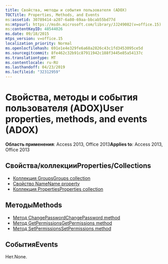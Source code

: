 ```yaml
---
title: Свойства, методы и события пользователя (ADOX)
TOCTitle: Properties, Methods, and Events
ms:assetid: 30789414-a207-6a80-69aa-bbcab55bd77d
ms:mtpsurl: https://msdn.microsoft.com/library/JJ249082(v=office.15)
ms:contentKeyID: 48544026
ms.date: 09/18/2015
mtps_version: v=office.15
localization_priority: Normal
ms.openlocfilehash: 691e1e4e329fe6a68a2826c43c1fd3453095ce5d
ms.sourcegitcommit: 8fe462c32b91c87911942c188f3445e85a54137c
ms.translationtype: MT
ms.contentlocale: ru-RU
ms.lasthandoff: 04/23/2019
ms.locfileid: "32312959"
---
```

# <a name="user-properties-methods-and-events-adox"></a><span data-ttu-id="2f54d-102">Свойства, методы и события пользователя (ADOX)</span><span class="sxs-lookup"><span data-stu-id="2f54d-102">User properties, methods, and events (ADOX)</span></span>

<span data-ttu-id="2f54d-103">**Область применения**: Access 2013, Office 2013</span><span class="sxs-lookup"><span data-stu-id="2f54d-103">**Applies to**: Access 2013, Office 2013</span></span>

## <a name="propertiescollections"></a><span data-ttu-id="2f54d-104">Свойства/коллекции</span><span class="sxs-lookup"><span data-stu-id="2f54d-104">Properties/Collections</span></span>

- [<span data-ttu-id="2f54d-105">Коллекция Groups</span><span class="sxs-lookup"><span data-stu-id="2f54d-105">Groups collection</span></span>](groups-collection-adox.md)
- [<span data-ttu-id="2f54d-106">Свойство Name</span><span class="sxs-lookup"><span data-stu-id="2f54d-106">Name property</span></span>](name-property-adox.md)
- [<span data-ttu-id="2f54d-107">Коллекция Properties</span><span class="sxs-lookup"><span data-stu-id="2f54d-107">Properties collection</span></span>](properties-collection-ado.md)

## <a name="methods"></a><span data-ttu-id="2f54d-108">Методы</span><span class="sxs-lookup"><span data-stu-id="2f54d-108">Methods</span></span>

- [<span data-ttu-id="2f54d-109">Метод ChangePassword</span><span class="sxs-lookup"><span data-stu-id="2f54d-109">ChangePassword method</span></span>](changepassword-method-adox.md)
- [<span data-ttu-id="2f54d-110">Метод GetPermissions</span><span class="sxs-lookup"><span data-stu-id="2f54d-110">GetPermissions method</span></span>](getpermissions-method-adox.md)
- [<span data-ttu-id="2f54d-111">Метод SetPermissions</span><span class="sxs-lookup"><span data-stu-id="2f54d-111">SetPermissions method</span></span>](setpermissions-method-adox.md)

## <a name="events"></a><span data-ttu-id="2f54d-112">События</span><span class="sxs-lookup"><span data-stu-id="2f54d-112">Events</span></span>

<span data-ttu-id="2f54d-113">Нет.</span><span class="sxs-lookup"><span data-stu-id="2f54d-113">None.</span></span>

